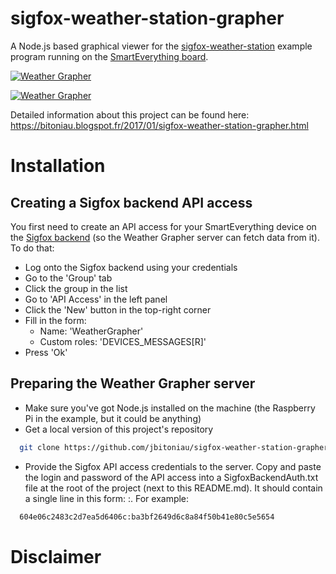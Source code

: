 sigfox-weather-station-grapher
==============================

A Node.js based graphical viewer for the [sigfox-weather-station](https://github.com/nicolsc/sigfox-weather-station) example program running on the [SmartEverything board](http://www.smarteverything.it).

[![Weather Grapher](http://img.youtube.com/vi/hCRymmEQuNM/0.jpg)](http://www.youtube.com/watch?v=hCRymmEQuNM)

[![Weather Grapher](http://img.youtube.com/vi/41TDwdpSg_o/0.jpg)](http://www.youtube.com/watch?v=41TDwdpSg_o)

Detailed information about this project can be found here: https://bitoniau.blogspot.fr/2017/01/sigfox-weather-station-grapher.html

# Installation
## Creating a Sigfox backend API access
You first need to create an API access for your SmartEverything device on the [Sigfox backend](https://backend.sigfox.com) (so the Weather Grapher server can fetch data from it). To do that:
* Log onto the Sigfox backend using your credentials
* Go to the 'Group' tab
* Click the group in the list
* Go to 'API Access' in the left panel
* Click the 'New' button in the top-right corner
* Fill in the form:
  * Name: 'WeatherGrapher'
  * Custom roles: 'DEVICES_MESSAGES[R]'
* Press 'Ok'

## Preparing the Weather Grapher server
* Make sure you've got Node.js installed on the machine (the Raspberry Pi in the example, but it could be anything)
* Get a local version of this project's repository
```Bash
  git clone https://github.com/jbitoniau/sigfox-weather-station-grapher
```
* Provide the Sigfox API access credentials to the server. Copy and paste the login and password of the API access into a SigfoxBackendAuth.txt file at the root of the project (next to this README.md). It should contain a single line in this form: <login>:<password>. For example:
```Bash
  604e06c2483c2d7ea5d6406c:ba3bf2649d6c8a84f50b41e80c5e5654
```
# Disclaimer
